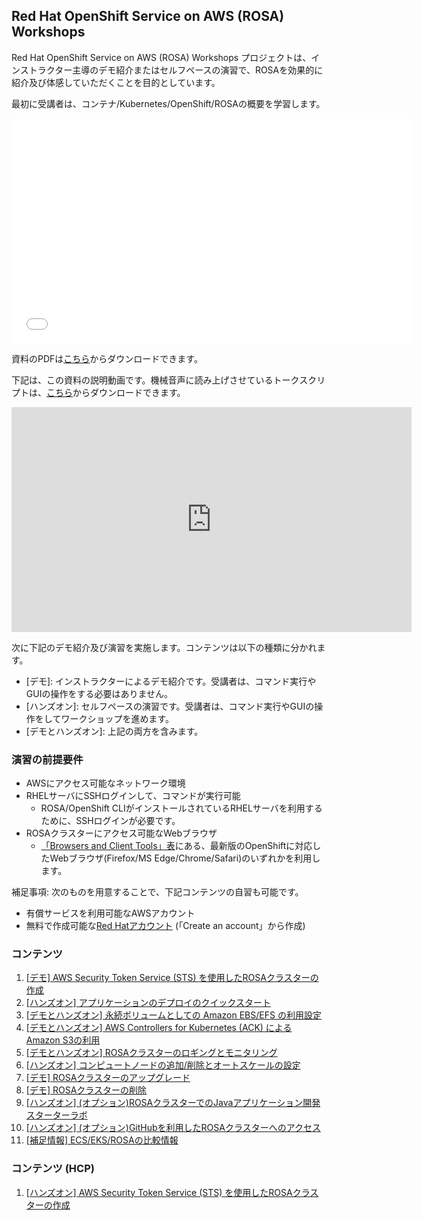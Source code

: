 ## Red Hat OpenShift Service on AWS (ROSA) Workshops

Red Hat OpenShift Service on AWS (ROSA) Workshops プロジェクトは、インストラクター主導のデモ紹介またはセルフペースの演習で、ROSAを効果的に紹介及び体感していただくことを目的としています。

最初に受講者は、コンテナ/Kubernetes/OpenShift/ROSAの概要を学習します。

<embed src="docs/pdf/2022-rosa-workshop-lecture.pdf#&scrollbar=0&view=Fit&viewrect=0,0,570,0" width="640" height="360" hspace="0" vspace="0">

資料のPDFは[こちら](docs/pdf/2022-rosa-workshop-lecture.pdf)からダウンロードできます。

下記は、この資料の説明動画です。機械音声に読み上げさせているトークスクリプトは、[こちら](docs/pdf/2022-rosa-workshop-lecture-talkscripts.zip)からダウンロードできます。

<iframe width="640" height="360" src="https://www.youtube.com/embed/0GxM6tRMkg4" title="YouTube video player" frameborder="0" allow="accelerometer; autoplay; clipboard-write; encrypted-media; gyroscope; picture-in-picture" allowfullscreen></iframe>

次に下記のデモ紹介及び演習を実施します。コンテンツは以下の種類に分かれます。

- \[デモ\]: インストラクターによるデモ紹介です。受講者は、コマンド実行やGUIの操作をする必要はありません。
- \[ハンズオン\]: セルフペースの演習です。受講者は、コマンド実行やGUIの操作をしてワークショップを進めます。
- \[デモとハンズオン\]: 上記の両方を含みます。

### 演習の前提要件

- AWSにアクセス可能なネットワーク環境
- RHELサーバにSSHログインして、コマンドが実行可能
   - ROSA/OpenShift CLIがインストールされているRHELサーバを利用するために、SSHログインが必要です。
- ROSAクラスターにアクセス可能なWebブラウザ
   - [「Browsers and Client Tools」表](https://access.redhat.com/articles/4763741)にある、最新版のOpenShiftに対応したWebブラウザ(Firefox/MS Edge/Chrome/Safari)のいずれかを利用します。

補足事項: 次のものを用意することで、下記コンテンツの自習も可能です。

- 有償サービスを利用可能なAWSアカウント
- 無料で作成可能な[Red Hatアカウント](https://cloud.redhat.com/) (「Create an account」から作成)

### コンテンツ

1. [\[デモ\] AWS Security Token Service (STS) を使用したROSAクラスターの作成](docs/rosa-create)
1. [\[ハンズオン\] アプリケーションのデプロイのクイックスタート](docs/rosa-app-deploy-quickstart)
1. [\[デモとハンズオン\] 永続ボリュームとしての Amazon EBS/EFS の利用設定](docs/rosa-volume)
1. [\[デモとハンズオン\] AWS Controllers for Kubernetes (ACK) による Amazon S3の利用](docs/rosa-ack-s3)
1. [\[デモとハンズオン\] ROSAクラスターのロギングとモニタリング](docs/rosa-logs-and-monitor)
1. [\[ハンズオン\] コンピュートノードの追加/削除とオートスケールの設定](docs/rosa-nodes)
1. [\[デモ\] ROSAクラスターのアップグレード](docs/rosa-upgrade)
1. [\[デモ\] ROSAクラスターの削除](docs/rosa-delete)
2. [\[ハンズオン\] (オプション)ROSAクラスターでのJavaアプリケーション開発 スターターラボ](docs/rosa-sample-app-develop)
2. [\[ハンズオン\] (オプション)GitHubを利用したROSAクラスターへのアクセス](docs/rosa-access)
2. [\[補足情報\] ECS/EKS/ROSAの比較情報](docs/rosa-compare)

### コンテンツ (HCP)
1. [\[ハンズオン\] AWS Security Token Service (STS) を使用したROSAクラスターの作成](docs/rosa-hcp-create)

